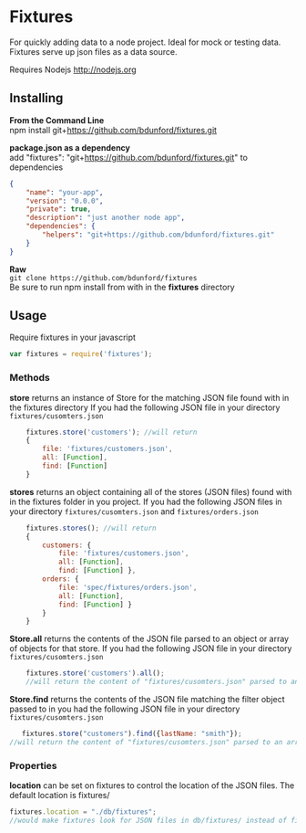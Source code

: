 # Fixtures

For quickly adding data to a node project. Ideal for mock or testing data.  Fixtures serve up json files as a data source.

Requires Nodejs http://nodejs.org


## Installing

__From the Command Line__<br />
npm install git+https://github.com/bdunford/fixtures.git

__package.json as a dependency__<br />
add "fixtures": "git+https://github.com/bdunford/fixtures.git" to dependencies <br />
```json
{
    "name": "your-app",
    "version": "0.0.0",
    "private": true,
    "description": "just another node app",
    "dependencies": {
        "helpers": "git+https://github.com/bdunford/fixtures.git"
    }
}

```
__Raw__<br />
```git clone https://github.com/bdunford/fixtures```
<br />
Be sure to run npm install from with in the __fixtures__ directory


## Usage

Require fixtures in your javascript

```javascript
var fixtures = require('fixtures');

```

### Methods
__store__ returns an instance of Store for the matching JSON file found with in the fixtures directory If you had the following JSON file in your directory ```fixtures/cusomters.json```
```javascript
    fixtures.store('customers'); //will return
    {
        file: 'fixtures/customers.json',
        all: [Function],
        find: [Function]
    }
```
__stores__ returns an object containing all of the stores (JSON files) found with in the fixtures folder in you project.  If you had the following JSON files in your directory ```fixtures/cusomters.json``` and ```fixtures/orders.json```
```javascript
    fixtures.stores(); //will return
    {
        customers: {
            file: 'fixtures/customers.json',
            all: [Function],
            find: [Function] },
        orders: {
            file: 'spec/fixtures/orders.json',
            all: [Function],
            find: [Function] }
        }
    }
```

__Store.all__ returns the contents of the JSON file parsed to an object or array of objects for that store. If you had the following JSON file in your directory ```fixtures/cusomters.json```
```javascript
    fixtures.store('customers').all();
    //will return the content of "fixtures/cusomters.json" parsed to an array of objects
```

__Store.find__ returns the contents of the JSON file matching the filter object passed to in you had the following JSON file in your directory ```fixtures/cusomters.json```
```javascript
   fixtures.store("customers").find({lastName: "smith"});
//will return the content of "fixtures/cusomters.json" parsed to an array where the customers had a lastName of smith.
```
### Properties

__location__ can be set on fixtures to control the location of the JSON files. The default location is fixtures/
```javascript
fixtures.location = "./db/fixtures";
//would make fixtures look for JSON files in db/fixtures/ instead of fixtures/
```
